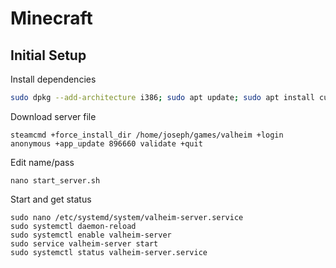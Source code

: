 # Minecraft
## Initial Setup

Install dependencies
```sh
sudo dpkg --add-architecture i386; sudo apt update; sudo apt install curl wget file tar bzip2 gzip unzip bsdmainutils python util-linux ca-certificates binutils bc jq tmux netcat lib32gcc1 lib32stdc++6 libsdl2-2.0-0:i386 steamcmd
```

Download server file
```
steamcmd +force_install_dir /home/joseph/games/valheim +login anonymous +app_update 896660 validate +quit
```

Edit name/pass
```
nano start_server.sh
```

Start and get status
```
sudo nano /etc/systemd/system/valheim-server.service
sudo systemctl daemon-reload
sudo systemctl enable valheim-server
sudo service valheim-server start
sudo systemctl status valheim-server.service
```